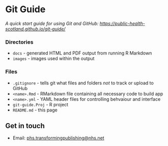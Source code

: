 # Git Guide

*A quick start guide for using Git and GitHub: https://public-health-scotland.github.io/git-guide/*

### Directories
  * `docs` - generated HTML and PDF output from running R Markdown
  * `images` - images used within the output
    
### Files
  * `.gitignore` - tells git what files and folders *not* to track or upload to GitHub
  * `<name>.Rmd` - RMarkdown file containing all necessary code to build app
  * `<name>.yml` - YAML header files for controlling behvaiour and interface
  * `git-guide.Proj` - R project
  * `README.md` - this page


## Get in touch

* Email: phs.transformingpublishing@nhs.net
